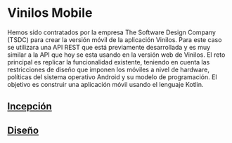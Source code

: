 # Vinilos Mobile

Hemos sido contratados por la empresa The Software Design Company (TSDC) para crear la versión móvil de la aplicación Vinilos. Para este caso se utilizara una API REST que está previamente desarrollada y es muy similar a la API que hoy se esta usando en la versión web de Vinilos. El reto principal es replicar la funcionalidad existente, teniendo en cuenta las restricciones de diseño que imponen los móviles a nivel de hardware, políticas del sistema operativo Android y su modelo de programación. El objetivo es construir una aplicación móvil usando el lenguaje Kotlin.

## [Incepción](https://github.com/andesleodiego24/vinilos-mobile/wiki/Inception)

## [Diseño](https://www.figma.com/file/GOeTqTABwuqAT7UIBKJXLV/Vinilos?type=design&node-id=0-1&mode=design)
